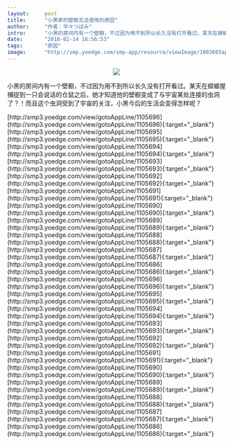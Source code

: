 ```yaml
---
layout:     post
title:      "小黑家的壁橱无法使用的原因"
author:     "作者：华々つぼみ"
intro:      "小黑的房间内有一个壁橱，不过因为用不到所以长久没有打开看过。某天在蟑螂屋捕捉到一只会说话的仓鼠之后，她才知道他的壁橱变成了与宇宙某处连接的虫洞了？！而且这个虫洞受到了宇宙的关注，小黑今后的生活会变得怎样呢？"
date:       "2018-02-14 16:56:53"
tags:       "原因"
image:      "http://smp.yoedge.com/smp-app/resource/viewImage/1003603appline.png"
---
```

<div style="text-align: center">
<p><img src="http://smp.yoedge.com/smp-app/resource/viewImage/1003603appline.png"/></p>
</div>
<p class="post-meta">
<span>小黑的房间内有一个壁橱，不过因为用不到所以长久没有打开看过。某天在蟑螂屋捕捉到一只会说话的仓鼠之后，她才知道他的壁橱变成了与宇宙某处连接的虫洞了？！而且这个虫洞受到了宇宙的关注，小黑今后的生活会变得怎样呢？</span>
</p>
[http://smp3.yoedge.com/view/gotoAppLine/1105696](http://smp3.yoedge.com/view/gotoAppLine/1105696){:target="_blank"}
[http://smp3.yoedge.com/view/gotoAppLine/1105695](http://smp3.yoedge.com/view/gotoAppLine/1105695){:target="_blank"}
[http://smp3.yoedge.com/view/gotoAppLine/1105694](http://smp3.yoedge.com/view/gotoAppLine/1105694){:target="_blank"}
[http://smp3.yoedge.com/view/gotoAppLine/1105693](http://smp3.yoedge.com/view/gotoAppLine/1105693){:target="_blank"}
[http://smp3.yoedge.com/view/gotoAppLine/1105692](http://smp3.yoedge.com/view/gotoAppLine/1105692){:target="_blank"}
[http://smp3.yoedge.com/view/gotoAppLine/1105691](http://smp3.yoedge.com/view/gotoAppLine/1105691){:target="_blank"}
[http://smp3.yoedge.com/view/gotoAppLine/1105690](http://smp3.yoedge.com/view/gotoAppLine/1105690){:target="_blank"}
[http://smp3.yoedge.com/view/gotoAppLine/1105689](http://smp3.yoedge.com/view/gotoAppLine/1105689){:target="_blank"}
[http://smp3.yoedge.com/view/gotoAppLine/1105688](http://smp3.yoedge.com/view/gotoAppLine/1105688){:target="_blank"}
[http://smp3.yoedge.com/view/gotoAppLine/1105687](http://smp3.yoedge.com/view/gotoAppLine/1105687){:target="_blank"}
[http://smp3.yoedge.com/view/gotoAppLine/1105686](http://smp3.yoedge.com/view/gotoAppLine/1105686){:target="_blank"}
[http://smp3.yoedge.com/view/gotoAppLine/1105696](http://smp3.yoedge.com/view/gotoAppLine/1105696){:target="_blank"}
[http://smp3.yoedge.com/view/gotoAppLine/1105695](http://smp3.yoedge.com/view/gotoAppLine/1105695){:target="_blank"}
[http://smp3.yoedge.com/view/gotoAppLine/1105694](http://smp3.yoedge.com/view/gotoAppLine/1105694){:target="_blank"}
[http://smp3.yoedge.com/view/gotoAppLine/1105693](http://smp3.yoedge.com/view/gotoAppLine/1105693){:target="_blank"}
[http://smp3.yoedge.com/view/gotoAppLine/1105692](http://smp3.yoedge.com/view/gotoAppLine/1105692){:target="_blank"}
[http://smp3.yoedge.com/view/gotoAppLine/1105691](http://smp3.yoedge.com/view/gotoAppLine/1105691){:target="_blank"}
[http://smp3.yoedge.com/view/gotoAppLine/1105690](http://smp3.yoedge.com/view/gotoAppLine/1105690){:target="_blank"}
[http://smp3.yoedge.com/view/gotoAppLine/1105689](http://smp3.yoedge.com/view/gotoAppLine/1105689){:target="_blank"}
[http://smp3.yoedge.com/view/gotoAppLine/1105688](http://smp3.yoedge.com/view/gotoAppLine/1105688){:target="_blank"}
[http://smp3.yoedge.com/view/gotoAppLine/1105687](http://smp3.yoedge.com/view/gotoAppLine/1105687){:target="_blank"}
[http://smp3.yoedge.com/view/gotoAppLine/1105686](http://smp3.yoedge.com/view/gotoAppLine/1105686){:target="_blank"}



